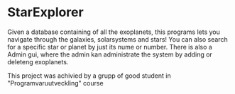 # StarExplorer
Given a database containing of all the exoplanets, this programs lets you navigate through the galaxies, solarsystems and stars! You can also search for a specific star or planet by just its nume or number. There is also a Admin gui, where the admin kan administrate the system by adding or deleteng exoplanets.

This project was achivied by a grupp of good student in "Programvaruutveckling" course 
